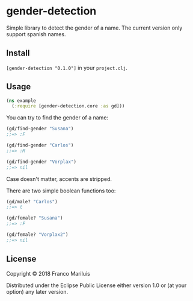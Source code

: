 # gender-detection

Simple library to detect the gender of a name. The current version only support spanish names.

## Install

`[gender-detection "0.1.0"]` in  your `project.clj`.

## Usage

```clj
(ns example
  (:require [gender-detection.core :as gd]))
```

You can try to find the gender of a name:
```clj
(gd/find-gender "Susana")
;;=> :F

(gd/find-gender "Carlos")
;;=> :M

(gd/find-gender "Vorplax")
;;=> nil
```

Case doesn't matter, accents are stripped.

There are two simple boolean functions too:
```clj
(gd/male? "Carlos")
;;=> t

(gd/female? "Susana")
;;=> :F

(gd/female? "Vorplax2")
;;=> nil
```

## License

Copyright © 2018 Franco Mariluis

Distributed under the Eclipse Public License either version 1.0 or (at
your option) any later version.

